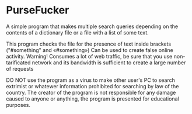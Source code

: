 # PurseFucker
A simple program that makes multiple search queries depending on the contents of a dictionary file or a file with a list of some text.

This program checks the file for the presence of text inside brackets ("#something" and «#something»)
Can be used to create false online activity.
Warning! Consumes a lot of web traffic, be sure that you use non-tarificated network and its bandwidth is sufficient to create a large number of requests

DO NOT use the program as a virus to make other user's PC to search extrimist or whatewer information prohibited for searching by law of the country. 
The creator of the program is not responsible for any damage caused to anyone or anything, the program is presented for educational purposes.
